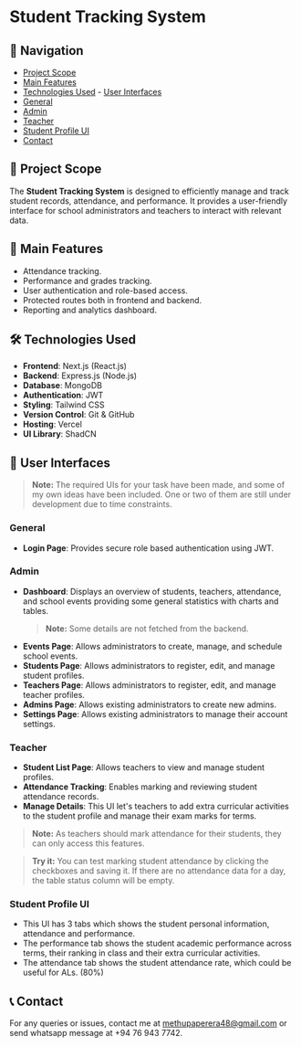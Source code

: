 # Student Tracking System

## 🧭 Navigation 
- [Project Scope](#-project-scope) 
- [Main Features](#-main-features) 
- [Technologies Used](#-technologies-used) - [User Interfaces](#-user-interfaces) 
- [General](#general) 
- [Admin](#admin) 
- [Teacher](#teacher) 
- [Student Profile UI](#student-profile-ui) 
- [Contact](#-contact)

## 📌 Project Scope

The **Student Tracking System** is designed to efficiently manage and track student records, attendance, and performance. It provides a user-friendly interface for school administrators and teachers to interact with relevant data.

## 🚀 Main Features

-   Attendance tracking.
-   Performance and grades tracking.
-   User authentication and role-based access.
-   Protected routes both in frontend and backend.
-   Reporting and analytics dashboard.

## 🛠️ Technologies Used

-   **Frontend**: Next.js (React.js)
-   **Backend**: Express.js (Node.js)
-   **Database**: MongoDB
-   **Authentication**: JWT
-   **Styling**: Tailwind CSS
-   **Version Control**: Git & GitHub
-   **Hosting**: Vercel
-   **UI Library**: ShadCN

## 🎨 User Interfaces

> **Note:** The required UIs for your task have been made, and some of my own ideas have been included. One or two of them are still under development due to time constraints.

### General

-   **Login Page**: Provides secure role based authentication using JWT.

### Admin

-   **Dashboard**: Displays an overview of students, teachers, attendance, and school events providing some general statistics with charts and tables.
    > **Note:** Some details are not fetched from the backend.
-   **Events Page**: Allows administrators to create, manage, and schedule school events.
-   **Students Page**: Allows administrators to register, edit, and manage student profiles.
-   **Teachers Page**: Allows administrators to register, edit, and manage teacher profiles.
-   **Admins Page**: Allows existing administrators to create new admins.
-   **Settings Page**: Allows existing administrators to manage their account settings.

### Teacher

-   **Student List Page**: Allows teachers to view and manage student profiles.
-   **Attendance Tracking**: Enables marking and reviewing student attendance records.
-   **Manage Details**: This UI let's teachers to add extra curricular activities to the student profile and manage their exam marks for terms.

> **Note:** As teachers should mark attendance for their students, they can only access this features.

> **Try it:** You can test marking student attendance by clicking the checkboxes and saving it. If there are no attendance data for a day, the table status column will be empty.

### Student Profile UI

-   This UI has 3 tabs which shows the student personal information, attendance and performance.
-   The performance tab shows the student academic performance across terms, their ranking in class and their extra curricular activities.
-   The attendance tab shows the student attendance rate, which could be useful for ALs. (80%)

## 📞 Contact

For any queries or issues, contact me at methupaperera48@gmail.com or send whatsapp message at +94 76 943 7742.
